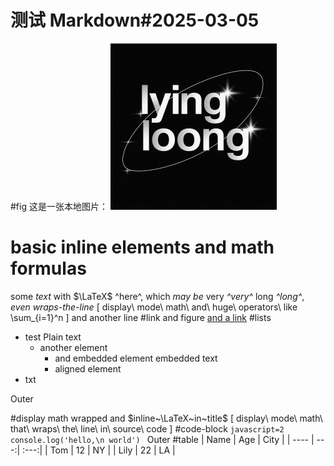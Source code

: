 # 测试 Markdown#2025-03-05
#fig
这是一张本地图片：
![a figure](./assets/lyingloong.png)

# basic inline elements and math formulas
some *text* with $\LaTeX$ ^here^, which _may be_ very *^very^* long _^long^_, *even wraps-the-line*
\[ display\ mode\ math\ and\ huge\ operators\ like \sum_{i=1}^n \]
and another line
#link and figure
[and a link](/)
#lists
+ test
	Plain text
	+ another element
		+ and embedded element
			embedded text
		+ aligned element
+ txt

Outer

#display math wrapped and $inline~\LaTeX~in~title$
\[
	display\ mode\ math\ that\ wraps\ the\ line\ in\ source\ code
\]
#code-block
	```javascript=2
	console.log('hello,\n world')
	```
Outer
#table
| Name | Age | City |
| ---- | ---:| :---:|
| Tom  |  12 | NY   |
| Lily |  22 | LA   |
